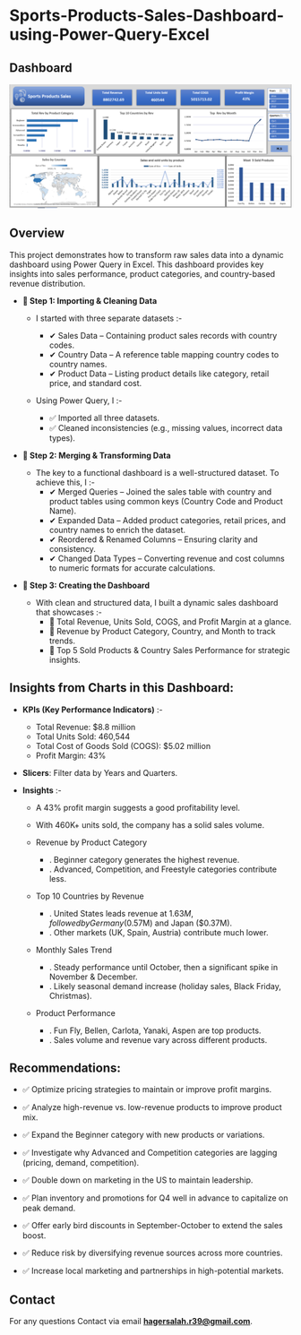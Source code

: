 # Sports-Products-Sales-Dashboard-using-Power-Query-Excel


## Dashboard


![Dashboard Screenshot](https://github.com/HagerSalahRamadan/Sports-Products-Sales-Dashboard-using-Power-Query-Excel/blob/main/Sales_Analysis_Dashboard.PNG)


## **Overview**
 
This project demonstrates how to transform raw sales data into a dynamic dashboard using Power Query in Excel.
This dashboard provides key insights into sales performance, product categories, and country-based revenue distribution.


- **🔹 Step 1: Importing & Cleaning Data**
   - I started with three separate datasets :-
      -   ✔ Sales Data – Containing product sales records with country codes.
      -   ✔ Country Data – A reference table mapping country codes to country names.
      -   ✔ Product Data – Listing product details like category, retail price, and standard cost.

    - Using Power Query, I :-
         -   ✅ Imported all three datasets.
        -    ✅ Cleaned inconsistencies (e.g., missing values, incorrect data types).

- **🔹 Step 2: Merging & Transforming Data**
   - The key to a functional dashboard is a well-structured dataset. To achieve this, I :-
      -   ✔ Merged Queries – Joined the sales table with country and product tables using common keys (Country Code and Product Name).
      -   ✔ Expanded Data – Added product categories, retail prices, and country names to enrich the dataset.
      -   ✔ Reordered & Renamed Columns – Ensuring clarity and consistency.
      -   ✔ Changed Data Types – Converting revenue and cost columns to numeric formats for accurate calculations.

- **🔹 Step 3: Creating the Dashboard** 
   - With clean and structured data, I built a dynamic sales dashboard that showcases :-
       -   📌 Total Revenue, Units Sold, COGS, and Profit Margin at a glance.
       -   📌 Revenue by Product Category, Country, and Month to track trends.
       -   📌 Top 5 Sold Products & Country Sales Performance for strategic insights.


  
## Insights from Charts in this Dashboard:

- **KPIs (Key Performance Indicators)** :-
    -  Total Revenue: $8.8 million
    -  Total Units Sold: 460,544
    -  Total Cost of Goods Sold (COGS): $5.02 million
    -  Profit Margin: 43%

   
- **Slicers**: Filter data by Years and Quarters. 

 - **Insights** :-
   -  A 43% profit margin suggests a good profitability level.
   -  With 460K+ units sold, the company has a solid sales volume.
   -  Revenue by Product Category 
         -   .  Beginner category generates the highest revenue.
         -   .  Advanced, Competition, and Freestyle categories contribute less.

   -  Top 10 Countries by Revenue 
         -   .  United States leads revenue at $1.63M, followed by Germany 
                  ($0.57M) and Japan ($0.37M).
         -   .  Other markets (UK, Spain, Austria) contribute much lower.

   -  Monthly Sales Trend 
         -   . Steady performance until October, then a significant spike in 
                 November & December.
         -   .  Likely seasonal demand increase (holiday sales, Black Friday, 
                  Christmas).
   -  Product Performance
         -   . Fun Fly, Bellen, Carlota, Yanaki, Aspen are top products.
         -   . Sales volume and revenue vary across different products.
  
## Recommendations:

  - ✅ Optimize pricing strategies to maintain or improve profit margins.

  - ✅ Analyze high-revenue vs. low-revenue products to improve product mix.

  - ✅ Expand the Beginner category with new products or variations.

  - ✅ Investigate why Advanced and Competition categories are lagging (pricing, demand, competition).

  - ✅ Double down on marketing in the US to maintain leadership.

  - ✅ Plan inventory and promotions for Q4 well in advance to capitalize on peak demand.

  - ✅ Offer early bird discounts in September-October to extend the sales boost.

  - ✅ Reduce risk by diversifying revenue sources across more countries.

  - ✅ Increase local marketing and partnerships in high-potential markets.


## Contact

For any questions Contact via email **hagersalah.r39@gmail.com**.

